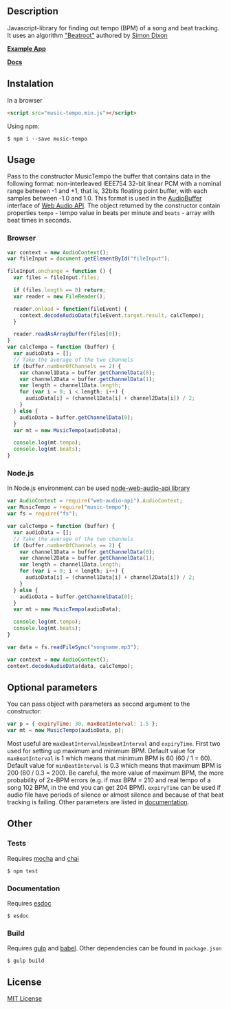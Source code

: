## Description

Javascript-library for finding out tempo (BPM) of a song and beat tracking. It uses an algorithm ["Beatroot"](http://www.eecs.qmul.ac.uk/~simond/pub/2001/jnmr.pdf) authored by [Simon Dixon](http://www.eecs.qmul.ac.uk/~simond/)

**[Example App](https://killercrush.github.io/music-tempo/example/example-advanced.html)**

**[Docs](https://killercrush.github.io/music-tempo/docs/index.html)**

## Instalation

In a browser
```html
<script src="music-tempo.min.js"></script>
```

Using npm:
```shell
$ npm i --save music-tempo
```

## Usage

Pass to the constructor MusicTempo the buffer that contains data in the following format: non-interleaved IEEE754 32-bit linear PCM with a nominal range between -1 and +1, that is, 32bits floating point buffer, with each samples between -1.0 and 1.0. This format is used in the [AudioBuffer](https://developer.mozilla.org/en/docs/Web/API/AudioBuffer) interface of [Web Audio API](https://developer.mozilla.org/en/docs/Web/API/Web_Audio_API). The object returned by the constructor contain properties `tempo` - tempo value in beats per minute and `beats` - array with beat times in seconds.

### Browser

```javascript
var context = new AudioContext();
var fileInput = document.getElementById("fileInput");

fileInput.onchange = function () {
  var files = fileInput.files;

  if (files.length == 0) return;
  var reader = new FileReader();

  reader.onload = function(fileEvent) {
    context.decodeAudioData(fileEvent.target.result, calcTempo);
  }

  reader.readAsArrayBuffer(files[0]);
}
var calcTempo = function (buffer) {
  var audioData = [];
  // Take the average of the two channels
  if (buffer.numberOfChannels == 2) {
    var channel1Data = buffer.getChannelData(0);
    var channel2Data = buffer.getChannelData(1);
    var length = channel1Data.length;
    for (var i = 0; i < length; i++) {
      audioData[i] = (channel1Data[i] + channel2Data[i]) / 2;
    }
  } else {
    audioData = buffer.getChannelData(0);
  }
  var mt = new MusicTempo(audioData);

  console.log(mt.tempo);
  console.log(mt.beats);
}
```

### Node.js

In Node.js environment can be used [node-web-audio-api library](https://github.com/sebpiq/node-web-audio-api)

```javascript
var AudioContext = require("web-audio-api").AudioContext;
var MusicTempo = require("music-tempo");
var fs = require("fs");

var calcTempo = function (buffer) {
  var audioData = [];
  // Take the average of the two channels
  if (buffer.numberOfChannels == 2) {
    var channel1Data = buffer.getChannelData(0);
    var channel2Data = buffer.getChannelData(1);
    var length = channel1Data.length;
    for (var i = 0; i < length; i++) {
      audioData[i] = (channel1Data[i] + channel2Data[i]) / 2;
    }
  } else {
    audioData = buffer.getChannelData(0);
  }
  var mt = new MusicTempo(audioData);

  console.log(mt.tempo);
  console.log(mt.beats);
}

var data = fs.readFileSync("songname.mp3");

var context = new AudioContext();
context.decodeAudioData(data, calcTempo);
```

## Optional parameters

You can pass object with parameters as second argument to the constructor: 

```javascript
var p = { expiryTime: 30, maxBeatInterval: 1.5 };
var mt = new MusicTempo(audioData, p);
```
Most useful are `maxBeatInterval`/`minBeatInterval` and `expiryTime`. First two used for setting up maximum and minimum BPM. Default value for `maxBeatInterval` is 1 which means that minimum BPM is 60 (60 / 1 = 60). Default value for `minBeatInterval` is 0.3 which means that maximum BPM is 200 (60 / 0.3 = 200). Be careful, the more value of maximum BPM, the more probability of 2x-BPM errors (e.g.  if max BPM = 210 and real tempo of a song 102 BPM, in the end you can get 204 BPM). 
`expiryTime` can be used if audio file have periods of silence or almost silence and because of that beat tracking is failing. 
Other parameters are listed in [documentation](https://killercrush.github.io/music-tempo/docs/class/src/MusicTempo.js~MusicTempo.html).

## Other

### Tests

Requires [mocha](https://www.npmjs.com/package/mocha) and [chai](https://www.npmjs.com/package/chai)

```shell
$ npm test
```

### Documentation

Requires [esdoc](https://www.npmjs.com/package/esdoc)

```shell
$ esdoc
```

### Build

Requires [gulp](https://www.npmjs.com/package/gulp) and [babel](https://www.npmjs.com/package/gulp-babel). Other dependencies can be found in `package.json`

```shell
$ gulp build
```

## License

[MIT License](LICENCE)
